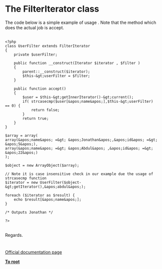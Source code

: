 # The FilterIterator class



The code below is a simple example of usage . Note that the method which does the actual job is accept. <br><br>

```
<?php
class UserFilter extends FilterIterator 
{
    private $userFilter;
    
    public function __construct(Iterator $iterator , $filter )
    {
        parent::__construct($iterator);
        $this-&gt;userFilter = $filter;
    }
    
    public function accept()
    {
        $user = $this-&gt;getInnerIterator()-&gt;current();
        if( strcasecmp($user[&apos;name&apos;],$this-&gt;userFilter) == 0) {
            return false;
        }        
        return true;
    }
}

$array = array(
array(&apos;name&apos; =&gt; &apos;Jonathan&apos;,&apos;id&apos; =&gt; &apos;5&apos;),
array(&apos;name&apos; =&gt; &apos;Abdul&apos; ,&apos;id&apos; =&gt; &apos;22&apos;)
);

$object = new ArrayObject($array);

// Note it is case insensitive check in our example due the usage of strcasecmp function
$iterator = new UserFilter($object-&gt;getIterator(),&apos;abdul&apos;);

foreach ($iterator as $result) {
    echo $result[&apos;name&apos;];
}

/* Outputs Jonathan */

?>
```
<br>Regards.  

#

[Official documentation page](https://www.php.net/manual/en/class.filteriterator.php)

**[To root](/README.md)**